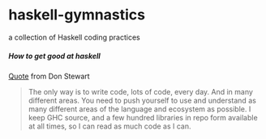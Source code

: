 # haskell-gymnastics

a collection of Haskell coding practices

##### How to get good at haskell

[Quote](http://www.reddit.com/r/haskell/comments/25fonf/how_to_get_good_at_haskell/chgq0cz) from 
Don Stewart

> The only way is to write code, lots of code, every day. And in many different areas. You need to push yourself to use and understand as many different areas of the language and ecosystem as possible. I keep GHC source, and a few hundred libraries in repo form available at all times, so I can read as much code as I can.